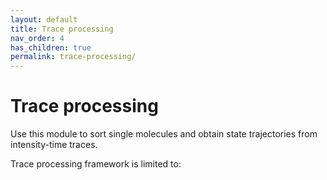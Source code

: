 ```yaml
---
layout: default
title: Trace processing
nav_order: 4
has_children: true
permalink: trace-processing/
---
```


# Trace processing

Use this module to sort single molecules and obtain state trajectories from intensity-time traces.

Trace processing framework is limited to:
